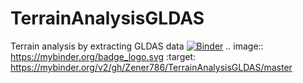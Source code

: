 # TerrainAnalysisGLDAS
Terrain analysis by extracting GLDAS data
[![Binder](https://mybinder.org/badge_logo.svg)](https://mybinder.org/v2/gh/Zener786/TerrainAnalysisGLDAS/master)
.. image:: https://mybinder.org/badge_logo.svg
 :target: https://mybinder.org/v2/gh/Zener786/TerrainAnalysisGLDAS/master
